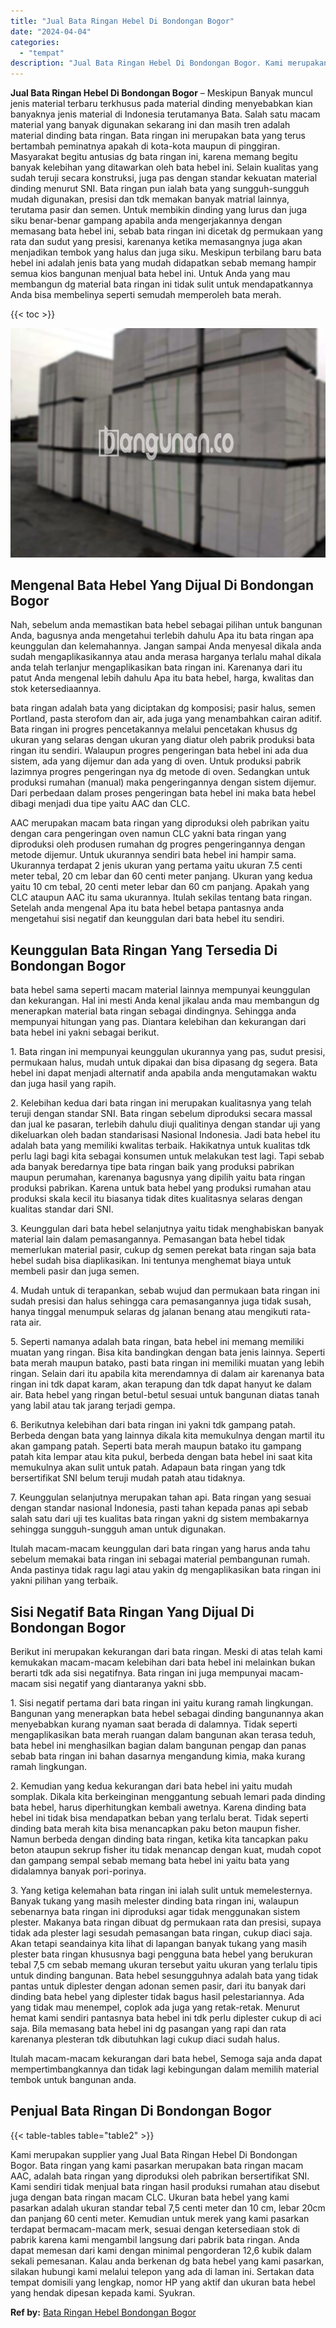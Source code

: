 ```yaml
---
title: "Jual Bata Ringan Hebel Di Bondongan Bogor"
date: "2024-04-04"
categories: 
  - "tempat"
description: "Jual Bata Ringan Hebel Di Bondongan Bogor. Kami merupakan supplier yang Jual Bata Ringan Hebel Di Bondongan Bogor. Bata ringan yang kami pasarkan merupakan b..."
---
```


**Jual Bata Ringan Hebel Di Bondongan Bogor** – Meskipun Banyak muncul jenis material terbaru terkhusus pada material dinding menyebabkan kian banyaknya jenis material di Indonesia terutamanya Bata. Salah satu macam material yang banyak digunakan sekarang ini dan masih tren adalah material dinding bata ringan. Bata ringan ini merupakan bata yang terus bertambah peminatnya apakah di kota-kota maupun di pinggiran. Masyarakat begitu antusias dg bata ringan ini, karena memang begitu banyak kelebihan yang ditawarkan oleh bata hebel ini. Selain kualitas yang sudah teruji secara konstruksi, juga pas dengan standar kekuatan material dinding menurut SNI. Bata ringan pun ialah bata yang sungguh-sungguh mudah digunakan, presisi dan tdk memakan banyak matrial lainnya, terutama pasir dan semen. Untuk membikin dinding yang lurus dan juga siku benar-benar gampang apabila anda mengerjakannya dengan memasang bata hebel ini, sebab bata ringan ini dicetak dg permukaan yang rata dan sudut yang presisi, karenanya ketika memasangnya juga akan menjadikan tembok yang halus dan juga siku. Meskipun terbilang baru bata hebel ini adalah jenis bata yang mudah didapatkan sebab memang hampir semua kios bangunan menjual bata hebel ini. Untuk Anda yang mau membangun dg material bata ringan ini tidak sulit untuk mendapatkannya Anda bisa membelinya seperti semudah memperoleh bata merah.

{{< toc >}}

![Jual Bata Ringan Hebel Di Bondongan Bogor](/images/jual-hebel-murah-43.png)

## Mengenal Bata Hebel Yang Dijual Di Bondongan Bogor

Nah, sebelum anda memastikan bata hebel sebagai pilihan untuk bangunan Anda, bagusnya anda mengetahui terlebih dahulu Apa itu bata ringan apa keunggulan dan kelemahannya. Jangan sampai Anda menyesal dikala anda sudah mengaplikasikannya atau anda merasa harganya terlalu mahal dikala anda telah terlanjur mengaplikasikan bata ringan ini. Karenanya dari itu patut Anda mengenal lebih dahulu Apa itu bata hebel, harga, kwalitas dan stok ketersediaannya.

bata ringan adalah bata yang diciptakan dg komposisi; pasir halus, semen Portland, pasta sterofom dan air, ada juga yang menambahkan cairan aditif. Bata ringan ini progres pencetakannya melalui pencetakan khusus dg ukuran yang selaras dengan ukuran yang diatur oleh pabrik produksi bata ringan itu sendiri. Walaupun progres pengeringan bata hebel ini ada dua sistem, ada yang dijemur dan ada yang di oven. Untuk produksi pabrik lazimnya progres pengeringan nya dg metode di oven. Sedangkan untuk produksi rumahan (manual) maka pengeringannya dengan sistem dijemur. Dari perbedaan dalam proses pengeringan bata hebel ini maka bata hebel dibagi menjadi dua tipe yaitu AAC dan CLC.

AAC merupakan macam bata ringan yang diproduksi oleh pabrikan yaitu dengan cara pengeringan oven namun CLC yakni bata ringan yang diproduksi oleh produsen rumahan dg progres pengeringannya dengan metode dijemur. Untuk ukurannya sendiri bata hebel ini hampir sama. Ukurannya terdapat 2 jenis ukuran yang pertama yaitu ukuran 7.5 centi meter tebal, 20 cm lebar dan 60 centi meter panjang. Ukuran yang kedua yaitu 10 cm tebal, 20 centi meter lebar dan 60 cm panjang. Apakah yang CLC ataupun AAC itu sama ukurannya. Itulah sekilas tentang bata ringan. Setelah anda mengenal Apa itu bata hebel betapa pantasnya anda mengetahui sisi negatif dan keunggulan dari bata hebel itu sendiri.

## Keunggulan Bata Ringan Yang Tersedia Di Bondongan Bogor

bata hebel sama seperti macam material lainnya mempunyai keunggulan dan kekurangan. Hal ini mesti Anda kenal jikalau anda mau membangun dg menerapkan material bata ringan sebagai dindingnya. Sehingga anda mempunyai hitungan yang pas. Diantara kelebihan dan kekurangan dari bata hebel ini yakni sebagai berikut.

1\. Bata ringan ini mempunyai keunggulan ukurannya yang pas, sudut presisi, permukaan halus, mudah untuk dipakai dan bisa dipasang dg segera. Bata hebel ini dapat menjadi alternatif anda apabila anda mengutamakan waktu dan juga hasil yang rapih.

2\. Kelebihan kedua dari bata ringan ini merupakan kualitasnya yang telah teruji dengan standar SNI. Bata ringan sebelum diproduksi secara massal dan jual ke pasaran, terlebih dahulu diuji qualitinya dengan standar uji yang dikeluarkan oleh badan standarisasi Nasional Indonesia. Jadi bata hebel itu adalah bata yang memiliki kwalitas terbaik. Hakikatnya untuk kualitas tdk perlu lagi bagi kita sebagai konsumen untuk melakukan test lagi. Tapi sebab ada banyak beredarnya tipe bata ringan baik yang produksi pabrikan maupun perumahan, karenanya bagusnya yang dipilih yaitu bata ringan produksi pabrikan. Karena untuk bata hebel yang produksi rumahan atau produksi skala kecil itu biasanya tidak dites kualitasnya selaras dengan kualitas standar dari SNI.

3\. Keunggulan dari bata hebel selanjutnya yaitu tidak menghabiskan banyak material lain dalam pemasangannya. Pemasangan bata hebel tidak memerlukan material pasir, cukup dg semen perekat bata ringan saja bata hebel sudah bisa diaplikasikan. Ini tentunya menghemat biaya untuk membeli pasir dan juga semen.

4\. Mudah untuk di terapankan, sebab wujud dan permukaan bata ringan ini sudah presisi dan halus sehingga cara pemasangannya juga tidak susah, hanya tinggal menumpuk selaras dg jalanan benang atau mengikuti rata-rata air.

5\. Seperti namanya adalah bata ringan, bata hebel ini memang memiliki muatan yang ringan. Bisa kita bandingkan dengan bata jenis lainnya. Seperti bata merah maupun batako, pasti bata ringan ini memiliki muatan yang lebih ringan. Selain dari itu apabila kita merendamnya di dalam air karenanya bata ringan ini tdk dapat karam, akan terapung dan tdk dapat hanyut ke dalam air. Bata hebel yang ringan betul-betul sesuai untuk bangunan diatas tanah yang labil atau tak jarang terjadi gempa.

6\. Berikutnya kelebihan dari bata ringan ini yakni tdk gampang patah. Berbeda dengan bata yang lainnya dikala kita memukulnya dengan martil itu akan gampang patah. Seperti bata merah maupun batako itu gampang patah kita lempar atau kita pukul, berbeda dengan bata hebel ini saat kita memukulnya akan sulit untuk patah. Adapaun bata ringan yang tdk bersertifikat SNI belum teruji mudah patah atau tidaknya.

7\. Keunggulan selanjutnya merupakan tahan api. Bata ringan yang sesuai dengan standar nasional Indonesia, pasti tahan kepada panas api sebab salah satu dari uji tes kualitas bata ringan yakni dg sistem membakarnya sehingga sungguh-sungguh aman untuk digunakan.

Itulah macam-macam keunggulan dari bata ringan yang harus anda tahu sebelum memakai bata ringan ini sebagai material pembangunan rumah. Anda pastinya tidak ragu lagi atau yakin dg mengaplikasikan bata ringan ini yakni pilihan yang terbaik.

## Sisi Negatif Bata Ringan Yang Dijual Di Bondongan Bogor

Berikut ini merupakan kekurangan dari bata ringan. Meski di atas telah kami kemukakan macam-macam kelebihan dari bata hebel ini melainkan bukan berarti tdk ada sisi negatifnya. Bata ringan ini juga mempunyai macam-macam sisi negatif yang diantaranya yakni sbb.

1\. Sisi negatif pertama dari bata ringan ini yaitu kurang ramah lingkungan. Bangunan yang menerapkan bata hebel sebagai dinding bangunannya akan menyebabkan kurang nyaman saat berada di dalamnya. Tidak seperti mengaplikasikan bata merah ruangan dalam bangunan akan terasa teduh, bata hebel ini menghasilkan bagian dalam bangunan pengap dan panas sebab bata ringan ini bahan dasarnya mengandung kimia, maka kurang ramah lingkungan.

2\. Kemudian yang kedua kekurangan dari bata hebel ini yaitu mudah somplak. Dikala kita berkeinginan menggantung sebuah lemari pada dinding bata hebel, harus diperhitungkan kembali awetnya. Karena dinding bata hebel ini tidak bisa mendapatkan beban yang terlalu berat. Tidak seperti dinding bata merah kita bisa menancapkan paku beton maupun fisher. Namun berbeda dengan dinding bata ringan, ketika kita tancapkan paku beton ataupun sekrup fisher itu tidak menancap dengan kuat, mudah copot dan gampang sempal sebab memang bata hebel ini yaitu bata yang didalamnya banyak pori-porinya.

3\. Yang ketiga kelemahan bata ringan ini ialah sulit untuk memelesternya. Banyak tukang yang masih melester dinding bata ringan ini, walaupun sebenarnya bata ringan ini diproduksi agar tidak menggunakan sistem plester. Makanya bata ringan dibuat dg permukaan rata dan presisi, supaya tidak ada plester lagi sesudah pemasangan bata ringan, cukup diaci saja. Akan tetapi seandainya kita lihat di lapangan banyak tukang yang masih plester bata ringan khususnya bagi pengguna bata hebel yang berukuran tebal 7,5 cm sebab memang ukuran tersebut yaitu ukuran yang terlalu tipis untuk dinding bangunan. Bata hebel sesungguhnya adalah bata yang tidak pantas untuk diplester dengan adonan semen pasir, dari itu banyak dari dinding bata hebel yang diplester tidak bagus hasil pelestariannya. Ada yang tidak mau menempel, coplok ada juga yang retak-retak. Menurut hemat kami sendiri pantasnya bata hebel ini tdk perlu diplester cukup di aci saja. Bila memasang bata hebel ini dg pasangan yang rapi dan rata karenanya plesteran tdk dibutuhkan lagi cukup diaci sudah halus.

Itulah macam-macam kekurangan dari bata hebel, Semoga saja anda dapat mempertimbangkannya dan tidak lagi kebingungan dalam memilih material tembok untuk bangunan anda.

## Penjual Bata Ringan Di Bondongan Bogor

{{< table-tables table="table2" >}}

Kami merupakan supplier yang Jual Bata Ringan Hebel Di Bondongan Bogor. Bata ringan yang kami pasarkan merupakan bata ringan macam AAC, adalah bata ringan yang diproduksi oleh pabrikan bersertifikat SNI. Kami sendiri tidak menjual bata ringan hasil produksi rumahan atau disebut juga dengan bata ringan macam CLC. Ukuran bata hebel yang kami pasarkan adalah ukuran standar tebal 7,5 centi meter dan 10 cm, lebar 20cm dan panjang 60 centi meter. Kemudian untuk merek yang kami pasarkan terdapat bermacam-macam merk, sesuai dengan ketersediaan stok di pabrik karena kami mengambil langsung dari pabrik bata ringan. Anda dapat memesan dari kami dengan minimal pengorderan 12,6 kubik dalam sekali pemesanan. Kalau anda berkenan dg bata hebel yang kami pasarkan, silakan hubungi kami melalui telepon yang ada di laman ini. Sertakan data tempat domisili yang lengkap, nomor HP yang aktif dan ukuran bata hebel yang hendak dipesan kepada kami. Syukran.

**Ref by:** [Bata Ringan Hebel Bondongan Bogor](https://id.wikipedia.org/wiki/Bata)
